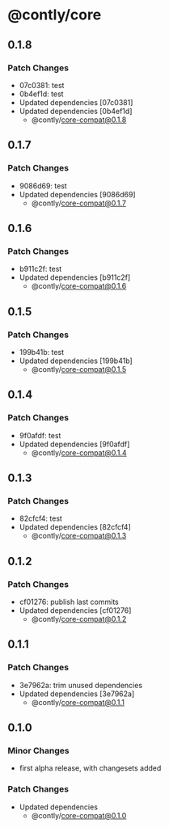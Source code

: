 # @contly/core

## 0.1.8

### Patch Changes

- 07c0381: test
- 0b4ef1d: test
- Updated dependencies [07c0381]
- Updated dependencies [0b4ef1d]
  - @contly/core-compat@0.1.8

## 0.1.7

### Patch Changes

- 9086d69: test
- Updated dependencies [9086d69]
  - @contly/core-compat@0.1.7

## 0.1.6

### Patch Changes

- b911c2f: test
- Updated dependencies [b911c2f]
  - @contly/core-compat@0.1.6

## 0.1.5

### Patch Changes

- 199b41b: test
- Updated dependencies [199b41b]
  - @contly/core-compat@0.1.5

## 0.1.4

### Patch Changes

- 9f0afdf: test
- Updated dependencies [9f0afdf]
  - @contly/core-compat@0.1.4

## 0.1.3

### Patch Changes

- 82cfcf4: test
- Updated dependencies [82cfcf4]
  - @contly/core-compat@0.1.3

## 0.1.2

### Patch Changes

- cf01276: publish last commits
- Updated dependencies [cf01276]
  - @contly/core-compat@0.1.2

## 0.1.1

### Patch Changes

- 3e7962a: trim unused dependencies
- Updated dependencies [3e7962a]
  - @contly/core-compat@0.1.1

## 0.1.0

### Minor Changes

- first alpha release, with changesets added

### Patch Changes

- Updated dependencies
  - @contly/core-compat@0.1.0
